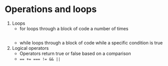 # Operations and loops
1. Loops
    - for loops through a block of code a number of times
        ```for (car i = 0; i < 0; i++){document.write(i):}
    - while loops through a block of code while a specific condition is true
2. Logical operators
    - Operators return true or false based on a comparison
    - ```== += === != && ||```
